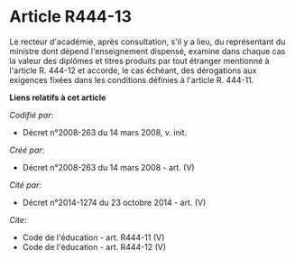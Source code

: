 # Article R444-13

Le recteur d'académie, après consultation, s'il y a lieu, du représentant du ministre dont dépend l'enseignement dispensé,
examine dans chaque cas la valeur des diplômes et titres produits par tout étranger mentionné à l'article R. 444-12 et
accorde, le cas échéant, des dérogations aux exigences fixées dans les conditions définies à l'article R. 444-11.

**Liens relatifs à cet article**

_Codifié par_:

  - Décret n°2008-263 du 14 mars 2008, v. init.

_Créé par_:

  - Décret n°2008-263 du 14 mars 2008 - art. (V)

_Cité par_:

  - Décret n°2014-1274 du 23 octobre 2014 - art. (V)

_Cite_:

  - Code de l'éducation - art. R444-11 (V)
  - Code de l'éducation - art. R444-12 (V)
